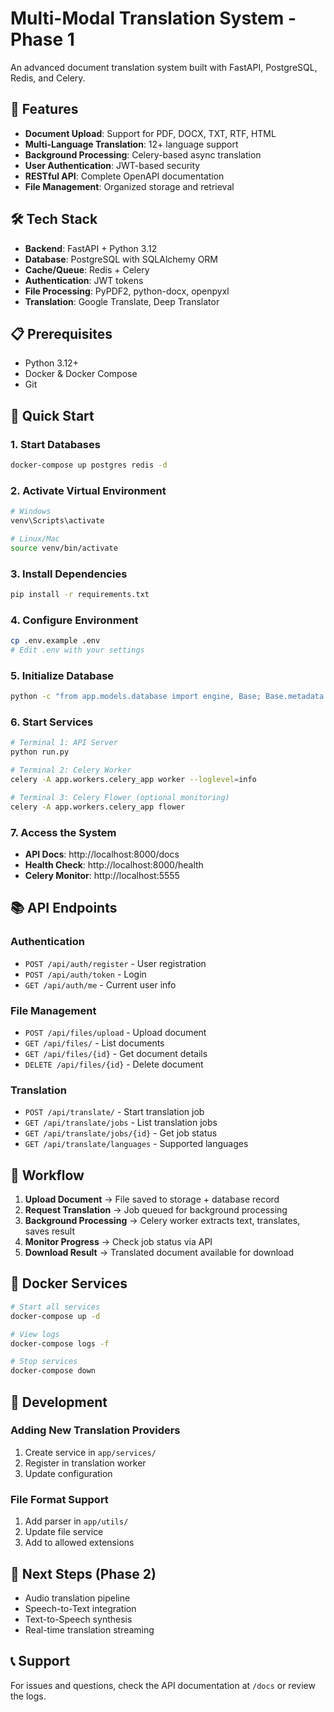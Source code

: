# Multi-Modal Translation System - Phase 1

An advanced document translation system built with FastAPI, PostgreSQL, Redis, and Celery.

## 🚀 Features

- **Document Upload**: Support for PDF, DOCX, TXT, RTF, HTML
- **Multi-Language Translation**: 12+ language support
- **Background Processing**: Celery-based async translation
- **User Authentication**: JWT-based security
- **RESTful API**: Complete OpenAPI documentation
- **File Management**: Organized storage and retrieval

## 🛠️ Tech Stack

- **Backend**: FastAPI + Python 3.12
- **Database**: PostgreSQL with SQLAlchemy ORM
- **Cache/Queue**: Redis + Celery
- **Authentication**: JWT tokens
- **File Processing**: PyPDF2, python-docx, openpyxl
- **Translation**: Google Translate, Deep Translator

## 📋 Prerequisites

- Python 3.12+
- Docker & Docker Compose
- Git

## 🚀 Quick Start

### 1. Start Databases
```bash
docker-compose up postgres redis -d
```

### 2. Activate Virtual Environment
```bash
# Windows
venv\Scripts\activate

# Linux/Mac  
source venv/bin/activate
```

### 3. Install Dependencies
```bash
pip install -r requirements.txt
```

### 4. Configure Environment
```bash
cp .env.example .env
# Edit .env with your settings
```

### 5. Initialize Database
```bash
python -c "from app.models.database import engine, Base; Base.metadata.create_all(bind=engine)"
```

### 6. Start Services
```bash
# Terminal 1: API Server
python run.py

# Terminal 2: Celery Worker
celery -A app.workers.celery_app worker --loglevel=info

# Terminal 3: Celery Flower (optional monitoring)
celery -A app.workers.celery_app flower
```

### 7. Access the System
- **API Docs**: http://localhost:8000/docs
- **Health Check**: http://localhost:8000/health
- **Celery Monitor**: http://localhost:5555

## 📚 API Endpoints

### Authentication
- `POST /api/auth/register` - User registration
- `POST /api/auth/token` - Login
- `GET /api/auth/me` - Current user info

### File Management  
- `POST /api/files/upload` - Upload document
- `GET /api/files/` - List documents
- `GET /api/files/{id}` - Get document details
- `DELETE /api/files/{id}` - Delete document

### Translation
- `POST /api/translate/` - Start translation job
- `GET /api/translate/jobs` - List translation jobs
- `GET /api/translate/jobs/{id}` - Get job status
- `GET /api/translate/languages` - Supported languages

## 🔄 Workflow

1. **Upload Document** → File saved to storage + database record
2. **Request Translation** → Job queued for background processing
3. **Background Processing** → Celery worker extracts text, translates, saves result
4. **Monitor Progress** → Check job status via API
5. **Download Result** → Translated document available for download

## 🐳 Docker Services

```bash
# Start all services
docker-compose up -d

# View logs
docker-compose logs -f

# Stop services
docker-compose down
```

## 🔧 Development

### Adding New Translation Providers
1. Create service in `app/services/`
2. Register in translation worker
3. Update configuration

### File Format Support
1. Add parser in `app/utils/`
2. Update file service
3. Add to allowed extensions

## 🚀 Next Steps (Phase 2)

- Audio translation pipeline
- Speech-to-Text integration
- Text-to-Speech synthesis
- Real-time translation streaming

## 📞 Support

For issues and questions, check the API documentation at `/docs` or review the logs.
